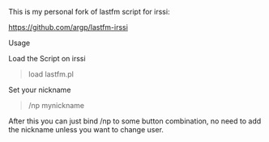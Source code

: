 This is my personal fork of lastfm script for irssi:

https://github.com/argp/lastfm-irssi

Usage

Load the Script on irssi

 > load lastfm.pl

Set your nickname

> /np mynickname

After this you can just bind /np to some button combination, no need to add the nickname unless you want to change user.